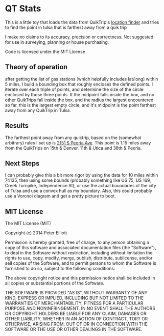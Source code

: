 # QT Stats

This is a little toy that loads the data from QuikTrip's [location finder](http://www.quiktrip.com/Locations) and tries to find the point in tulsa that is farthest away from a quik trip

I make no claims to its accuracy, precision or correctness.  Not suggested for use in surveying, planning or house purchasing.

Code is licensed under the MIT License

## Theory of operation
after getting the list of gas stations (which helpfully includes lat/long) within 5 miles, 
I build a bounding box that roughly encloses the defined points.
I iterate over each triple of points, and determine the size of the circle enclosed by those three points.
If the midpoint falls inside the box, and no other QuikTrips fall inside the box, and the radius the largest encountered so far,
this is the largest empty circle, and it's midpoint is the point farthest away from any QuikTrip in Tulsa.

## Results

The farthest point away from any quiktrip, based on the (somewhat arbitrary) rules I set up is
[2151 S Peoria Ave](https://www.google.com/maps/place/2151+S+Peoria+Ave/@36.1315582,-95.9756482,17z/data=!3m1!4b1!4m2!3m1!1s0x87b6eca3a681717f:0xd8c6e83ed7013624).
This point is 1.15 miles away from the QuikTrips on 15th & Denver, 11th & Utica and 36th & Peoria.  

## Next Steps
I can probably give this a bit more rigor by using the data for 10 miles within 74135, then using some bounds 
(probably something like US 75, US 169, Creek Turnpike, Independence St), 
or use the actual boundaries of the city of Tulsa and use a convex hull as my boundary.
Also, this could probably use a Voronoi diagram and get a pretty picture to boot.


## MIT License

The MIT License (MIT)

Copyright (c) 2014 Peter Elliott

Permission is hereby granted, free of charge, to any person obtaining a copy
of this software and associated documentation files (the "Software"), to deal
in the Software without restriction, including without limitation the rights
to use, copy, modify, merge, publish, distribute, sublicense, and/or sell
copies of the Software, and to permit persons to whom the Software is
furnished to do so, subject to the following conditions:

The above copyright notice and this permission notice shall be included in
all copies or substantial portions of the Software.

THE SOFTWARE IS PROVIDED "AS IS", WITHOUT WARRANTY OF ANY KIND, EXPRESS OR
IMPLIED, INCLUDING BUT NOT LIMITED TO THE WARRANTIES OF MERCHANTABILITY,
FITNESS FOR A PARTICULAR PURPOSE AND NONINFRINGEMENT. IN NO EVENT SHALL THE
AUTHORS OR COPYRIGHT HOLDERS BE LIABLE FOR ANY CLAIM, DAMAGES OR OTHER
LIABILITY, WHETHER IN AN ACTION OF CONTRACT, TORT OR OTHERWISE, ARISING FROM,
OUT OF OR IN CONNECTION WITH THE SOFTWARE OR THE USE OR OTHER DEALINGS IN
THE SOFTWARE.
